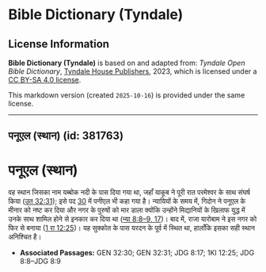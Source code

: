 # Bible Dictionary (Tyndale)

## License Information

**Bible Dictionary (Tyndale)** is based on and adapted from: _Tyndale Open Bible Dictionary_, [Tyndale House Publishers](https://tyndaleopenresources.com/), 2023, which is licensed under a [CC BY-SA 4.0 license](https://creativecommons.org/licenses/by-sa/4.0/legalcode.en).

This markdown version (created `2025-10-16`) is provided under the same license.



--------------------------------

## पनूएल (स्थान) (id: 381763)

पनूएल (स्थान)
=============

वह स्थान जिसका नाम यब्बोक नदी के पास दिया गया था, जहाँ याकूब ने पूरी रात परमेश्वर के साथ संघर्ष किया ([उत 32:31](https://ref.ly/Gen32:31)); इसे पद [30](https://ref.ly/Gen32:30) में पनीएल भी कहा गया है। न्यायियों के समय में, गिदोन ने पनूएल के मीनार को नष्ट कर दिया और नगर के पुरुषों को मार डाला क्योंकि उन्होंने मिद्यानियों के खिलाफ युद्ध में उनके साथ शामिल होने से इनकार कर दिया था ([न्या 8:8–9, 17](https://ref.ly/Judg8:8-Judg8:9,Judg8:17))। बाद में, राजा यारोबाम ने इस नगर को फिर से बनाया ([1 रा 12:25](https://ref.ly/1Kgs12:25))। यह सुक्कोत के पास यरदन के पूर्व में स्थित था, हालाँकि इसका सही स्थान अनिश्चित है।

* **Associated Passages:** GEN 32:30; GEN 32:31; JDG 8:17; 1KI 12:25; JDG 8:8–JDG 8:9

